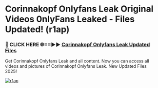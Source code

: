 # Corinnakopf Onlyfans Leak Original Videos 0nlyFans Leaked - Files Updated! (r1ap)

<h3>🔴 CLICK HERE 🌐==►► <a href="https://tinyurl.com/2jnfzry5" rel="nofollow">Corinnakopf Onlyfans Leak Updated Files</a></h3>

Get Corinnakopf Onlyfans Leak and all content. Now you can access all videos and pictures of Corinnakopf Onlyfans Leak. New Updated Files 2025!

[![r1ap](https://i.imgur.com/GyGTBgg.gif)](https://tinyurl.com/2jnfzry5)
